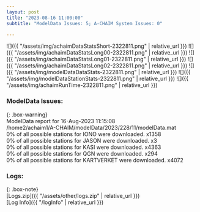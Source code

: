 ```yaml
---
layout: post
title: "2023-08-16 11:00:00"
subtitle: "ModelData Issues: 5; A-CHAIM System Issues: 0"

---
```


![]({{ "/assets/img/achaimDataStatsShort-2322811.png" | relative_url }})
![]({{ "/assets/img/achaimDataStatsLong00-2322811.png" | relative_url }})
![]({{ "/assets/img/achaimDataStatsLong01-2322811.png" | relative_url }})
![]({{ "/assets/img/achaimDataStatsLong02-2322811.png" | relative_url }})
![]({{ "/assets/img/modelDataDataStats-2322811.png" | relative_url }})
![]({{ "/assets/img/modelDataStationStats-2322811.png" | relative_url }})
![]({{ "/assets/img/achaimRunTime-2322811.png" | relative_url }})


### ModelData Issues:  
  
{: .box-warning}  
 ModelData report for 16-Aug-2023 11:15:08   
 /home2/achaim1/A-CHAIM/modelData/2023/228/11/modelData.mat   
 0% of all possible stations for IONO were downloaded. x1358   
 0% of all possible stations for JASON were downloaded. x3   
 0% of all possible stations for KASI were downloaded. x4363   
 0% of all possible stations for QGN were downloaded. x294   
 0% of all possible stations for KARTVERKET were downloaded. x4072   
  


### Logs:  
  
{: .box-note}  
[Logs.zip]({{ "/assets/other/logs.zip" | relative_url }})  
[Log Info]({{ "/logInfo" | relative_url }})  
